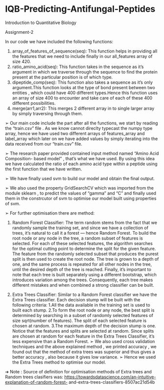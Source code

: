 # IQB-Predicting-Antifungal-Peptides

Introduction to Quantitative Biology

Assignment-2


In our code we have included the following functions:
1) array_of_features_of_sequence(seq):
This function helps in providing all the features that we need to include finally in our
all_features array of size 420.
2) ratio_amino_acid(seq):
This function takes in the sequence as it’s argument in which we traverse through the
sequence to find the protein present at the particular position is of which type.
3) dipeptide_comp(seq):
This function also takes a sequence as it’s only argument.This function looks at the type of
bond present between two entities , which could have 400 different types.Hence this
function uses an array of size 400 to encounter and take care of each of these 400 different
possibilities.
4) merge(arr1,arr2):
This merges 2 different array in to single larger array by simply traversing through them.



➢ Our main code include the part after all the functions, we start by reading the “train.csv”
file . As we know cannot direclty typecast the numpy type array, hence we have used two
different arrays of features_array and label_array which later on we have added values by
simply iterating into the data received from our “train.csv” file.

➢ The research paper provided contained input method named “Amino Acid Composition-
based model” , that’s what we have used. By using this idea we have calculated the ratio of
each amino acid type within a peptide using the first function that we have written.

➢ We have finally used svm to build our model and obtain the final output.

➢ We also used the property GridSearchCV which was imported from the module sklearn , to
predict the values of “gamma” and “C” and finally used them in the constrcutor of svm to
optimise our model built using properties of svm.



➢ For further optimisation there are method:

1. Random Forest Classifier:
The term random stems from the fact that we randomly sample the training set, and
since we have a collection of trees, it’s natural to call it a forest — hence Random
Forest. To build the root node or any node in the tree, a random subset of features is
selected. For each of these selected features, the algorithm searches for the optimal
cutting point to determine the split for the given feature. The feature from the randomly
selected subset that produces the purest split is then used to create the root node. The
tree is grown to a depth of one, and the same process is repeated for all other nodes in
the tree, until the desired depth of the tree is reached. Finally, it’s important to note that
each tree is built separately using a different bootstrap, which introduces variation
among the trees. Consequently, each tree makes different mistakes and when combined a
strong classifier can be built.

2. Extra Trees Classifier:
Similar to a Random Forest classifier we have the Extra Trees classifier.
Each decision stump will be built with the following criteria:
1.All the data available in the training set is used to built each stump.
2.To form the root node or any node, the best split is determined by searching in a subset of
randomly selected features of size sqrt(number of features). The split of each selected
feature is chosen at random.
3.The maximum depth of the decision stump is one.
Notice that the features and splits are selected at random. Since splits are chosen at random
for each feature in the Extra Trees Classifier, it’s less expensive than a Random Forest.
➢ We also used cross validation techniques and the above explained method , we printed
accuracy , we found out that the method of extra trees was superior and thus gives a better
accuracy , also because it gives low variance.
➢ Hence we used the Extra Trees method to optimise our model.


➔ Note : Source of definition for optimisation methods of Extra trees and Random trees
clasifiers was: https://towardsdatascience.com/an-intuitive-explanation-of-random-forest-
and-extra-trees-classifiers-8507ac21d54b
